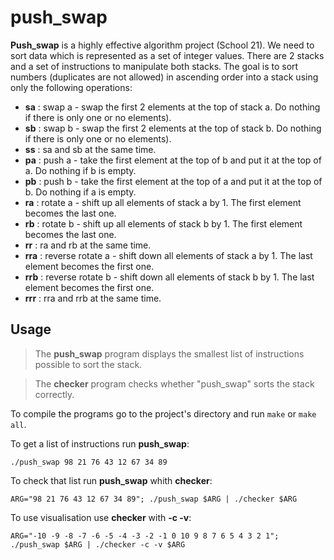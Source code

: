 # push_swap
**Push_swap** is a highly effective algorithm project (School 21). We need to sort data which is represented as a set of integer values. There are 2 stacks and a set of instructions to manipulate both stacks.
The goal is to sort numbers (duplicates are not allowed) in ascending order into a stack using only the following operations:

- **sa** : swap a - swap the first 2 elements at the top of stack a. Do nothing if there is only one or no elements).
- **sb** : swap b - swap the first 2 elements at the top of stack b. Do nothing if there is only one or no elements).
- **ss** : sa and sb at the same time.
- **pa** : push a - take the first element at the top of b and put it at the top of a. Do nothing if b is empty.
- **pb** : push b - take the first element at the top of a and put it at the top of b. Do nothing if a is empty.
- **ra** : rotate a - shift up all elements of stack a by 1. The first element becomes the last one.
- **rb** : rotate b - shift up all elements of stack b by 1. The first element becomes the last one.
- **rr** : ra and rb at the same time.
- **rra** : reverse rotate a - shift down all elements of stack a by 1. The last element becomes the first one.
- **rrb** : reverse rotate b - shift down all elements of stack b by 1. The last element becomes the first one.
- **rrr** : rra and rrb at the same time.
## Usage
>The **push_swap** program displays the smallest list of instructions possible to sort the stack.

>The **checker** program checks whether "push_swap" sorts the stack correctly.

To compile the programs go to the project's directory and run ```make``` or ```make all```.

To get a list of instructions run **push_swap**:
```
./push_swap 98 21 76 43 12 67 34 89
```
To check that list run **push_swap** whith **checker**:
```
ARG="98 21 76 43 12 67 34 89"; ./push_swap $ARG | ./checker $ARG
```
To use visualisation use **checker** with **-c -v**:
```
ARG="-10 -9 -8 -7 -6 -5 -4 -3 -2 -1 0 10 9 8 7 6 5 4 3 2 1"; ./push_swap $ARG | ./checker -c -v $ARG
```

